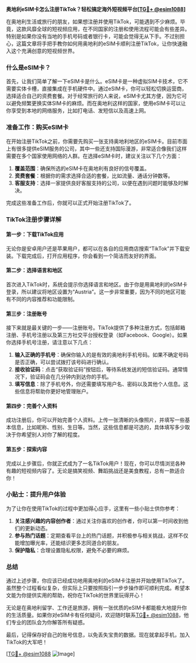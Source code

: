 **奥地利eSIM卡怎么注册TikTok？轻松搞定海外短视频平台[[TG💪+ @esim1088](https://t.me/s/esim1088)]**

在奥地利生活或旅行的朋友，如果想注册并使用TikTok，可能遇到不少麻烦。毕竟，这款风靡全球的短视频应用，在不同国家的注册和使用流程可能会有些差异。特别是如果你没有当地的手机号码或者银行卡，可能会觉得无从下手。不过别担心，这篇文章将手把手教你如何用奥地利的eSIM卡顺利注册TikTok，让你快速融入这个充满创意的短视频世界。

### 什么是eSIM卡？

首先，让我们简单了解一下eSIM卡是什么。eSIM卡是一种虚拟SIM卡技术，它不需要实体卡槽，直接集成在手机硬件中。通过eSIM卡，你可以轻松切换运营商，选择适合自己的资费套餐。对于经常旅行的人来说，eSIM卡尤其方便，因为它可以避免频繁更换实体SIM卡的麻烦。而在奥地利这样的国家，使用eSIM卡可以让你享受到本地的网络服务，比如打电话、发短信以及高速上网。

### 准备工作：购买eSIM卡

在开始注册TikTok之前，你需要先购买一张支持奥地利地区的eSIM卡。目前市面上有很多提供eSIM服务的公司，其中一些还支持国际漫游，非常适合像我们这样需要在多个国家使用网络的人群。在选择eSIM卡时，建议关注以下几个方面：

1. **覆盖范围**：确保所选的eSIM卡在奥地利有良好的信号覆盖。
2. **资费套餐**：根据你的需求选择合适的套餐，比如流量、通话分钟数等。
3. **客服支持**：选择一家提供良好客服支持的公司，以便在遇到问题时能够及时解决。

完成这些准备工作后，你就可以正式开始注册TikTok了。

### TikTok注册步骤详解

#### 第一步：下载TikTok应用

无论你是安卓用户还是苹果用户，都可以在各自的应用商店搜索“TikTok”并下载安装。下载完成后，打开应用程序，你会看到一个简洁而友好的界面。

#### 第二步：选择语言和地区

首次进入TikTok时，系统会提示你选择语言和地区。由于你是用奥地利的eSIM卡登录，所以建议将地区设置为“Austria”。这一步非常重要，因为不同的地区可能有不同的内容推荐和功能限制。

#### 第三步：注册账号

接下来就是最关键的一步——注册账号。TikTok提供了多种注册方式，包括邮箱注册、手机号注册以及第三方社交平台授权登录（如Facebook、Google）。如果你选择手机号注册，请注意以下几点：

1. **输入正确的手机号**：确保你输入的是有效的奥地利手机号码。如果不确定号码是否正确，可以尝试拨打该号码进行确认。
2. **接收验证码**：点击“获取验证码”按钮后，等待系统发送的短信验证码。通常情况下，验证码会在几分钟内到达你的手机。
3. **填写信息**：除了手机号外，你还需要填写用户名、密码以及其他个人信息。这些信息将帮助你更好地管理账户。

#### 第四步：完善个人资料

成功注册后，你可以开始完善个人资料。上传一张清晰的头像照片，并填写一些基本信息，比如昵称、性别、生日等。当然，这些信息都是可选的，具体填写多少取决于你希望别人对你了解的程度。

#### 第五步：探索内容

完成以上步骤后，你就正式成为了一名TikTok用户！现在，你可以尽情浏览各种有趣的短视频内容了。无论是搞笑视频、舞蹈挑战还是美食教程，总有一款适合你！

### 小贴士：提升用户体验

为了让你在使用TikTok的过程中更加得心应手，这里有一些小贴士供你参考：

1. **关注感兴趣的内容创作者**：通过关注你喜欢的创作者，你可以第一时间收到他们的更新动态。
2. **参与热门话题**：定期查看平台上的热门话题，并积极参与相关挑战，这样不仅能增加曝光率，还能结识更多志同道合的朋友。
3. **保护隐私**：合理设置隐私权限，避免不必要的麻烦。

### 总结

通过上述步骤，你应该已经成功地用奥地利的eSIM卡注册并开始使用TikTok了。虽然整个过程看似复杂，但实际上只要按照指引一步步操作即可顺利完成。希望本文能为你提供实用的帮助，祝你在TikTok的世界里玩得开心！

无论是在奥地利留学、工作还是旅游，拥有一张优质的eSIM卡都能极大地提升你的生活质量。如果你对eSIM卡有任何疑问，欢迎随时联系[TG💪+ @esim1088](https://t.me/s/esim1088)，他们专业的团队会为你解答所有疑惑。

最后，记得保存好自己的账号信息，以免丢失宝贵的数据。现在就拿起手机，加入TikTok的大军吧！

[[TG💪+ @esim1088](https://t.me/s/esim1088) ![Image](https://i.postimg.cc/4NQfJmqS/Snipaste-2025-05-13-00-14-12.png)]